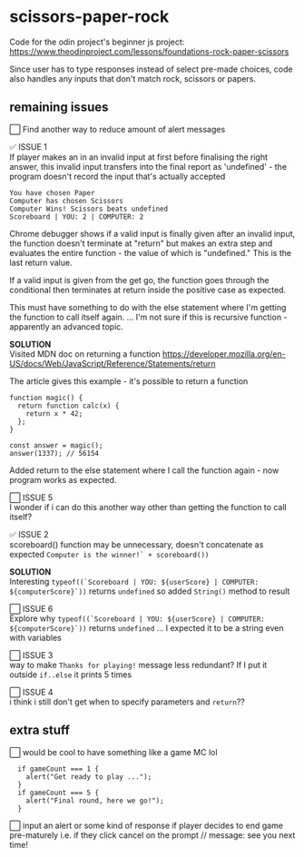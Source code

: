 # scissors-paper-rock

Code for the odin project's beginner js project: https://www.theodinproject.com/lessons/foundations-rock-paper-scissors

Since user has to type responses instead of select pre-made choices, code also handles any inputs that don't match rock, scissors or papers.

## remaining issues

⬜️ Find another way to reduce amount of alert messages

✅ ISSUE 1<br>
If player makes an in an invalid input at first before finalising the right answer, this invalid input transfers into the final report as 'undefined' - the program doesn't record the input that's actually accepted

```
You have chosen Paper
Computer has chosen Scissors
Computer Wins! Scissors beats undefined
Scoreboard | YOU: 2 | COMPUTER: 2
```

Chrome debugger shows if a valid input is finally given after an invalid input, the function doesn't terminate at "return" but makes an extra step and evaluates the entire function - the value of which is "undefined." This is the last return value. 

If a valid input is given from the get go, the function goes through the conditional then terminates at return inside the positive case as expected.

This must have something to do with the else statement where I'm getting the function to call itself again. ... I'm not sure if this is recursive function - apparently an advanced topic.

**SOLUTION**<br>
Visited MDN doc on returning a function
https://developer.mozilla.org/en-US/docs/Web/JavaScript/Reference/Statements/return

The article gives this example - it's possible to return a function 
```
function magic() {
  return function calc(x) {
    return x * 42;
  };
}

const answer = magic();
answer(1337); // 56154
```

Added return to the else statement where I call the function again - now program works as expected.

⬜️ ISSUE 5<br>
I wonder if i can do this another way other than getting the function to call itself?

✅ ISSUE 2<br>
scoreboard() function may be unnecessary, doesn't concatenate as expected
```Computer is the winner!` + scoreboard())```

**SOLUTION**<br>
Interesting ```typeof((`Scoreboard | YOU: ${userScore} | COMPUTER: ${computerScore}`))``` returns `undefined` so added `String()` method to result

⬜️ ISSUE 6<br>
Explore why ```typeof((`Scoreboard | YOU: ${userScore} | COMPUTER: ${computerScore}`))``` returns `undefined` ... I expected it to be a string even with variables

⬜️ ISSUE 3<br>
way to make `Thanks for playing!` message less redundant? If I put it outside `if..else` it prints 5 times

⬜️ ISSUE 4<br>
i think i still don't get when to specify parameters and `return`??

## extra stuff 
⬜️ would be cool to have something like a game MC lol
```
  if gameCount === 1 {
    alert("Get ready to play ..."); 
  }
  if gameCount === 5 {
    alert("Final round, here we go!");
  }
```

⬜️ input an alert or some kind of response if player decides to end game pre-maturely i.e. if they click cancel on the prompt
// message: see you next time!

